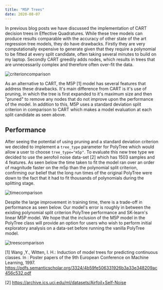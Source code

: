 ```yaml
---
title: "M5P Trees"
date: 2020-08-07
---
```

In previous blog posts we have discussed the implementation of CART decision trees in Effective Quadratures. While these tree models can produce results comparable with the accuracy of other state of the art regression tree models, they do have drawbacks. Firstly they are very computationally expensive to generate given that they require a polynomial to be fitted at every split candidate, often taking several minutes to build on my laptop. Secondly CART greedily adds nodes, which results in trees that are unnecessarily complex and therefore often over-fit the data.

![criterioncomparison](/criterioncomparison.png)

As an alternative to CART, the M5P [1] model has several features that address these drawbacks. It's main difference from CART is it's use of pruning, in which the tree is first expanded to it's maximum size and then "pruned" to remove any nodes that do not improve upon the performance of the model. In addition to this, M5P uses a standard deviation split criterion in comparison to CART which makes a model evaluation at each split candidate as seen above.

## Performance

After seeing the potential of using pruning and a standard deviation criterion we decided to implement a ```tree_type``` parameter for PolyTree which would allow a user to choose ```tree_type="m5p"```. To evaluate this new tree type we decided to use the aerofoil noise data-set [2] which has 1503 samples and 4 features. As seen below the time taken to fit the model ran over an order of magnitude faster on the m5p than the polynomial split criterion, confirming our belief that the long run times of the original PolyTree were down to the fact that it had to fit thousands of polynomials during the splitting stage.

![timecomparison](/timecomparison.png)

Despite the large improvement in training time, there is a trade-off in performance as seen below. Our model's error is roughly in between the existing polynomial split criterion PolyTree performance and SK-learn's linear M5P model. We hope that the inclusion of the M5P model in the PolyTree class will provide an option for users who wish to perform initial exploratory analysis on a data-set before running the vanilla PolyTree model.

![treescomparison](/treescomparison.png)

[1] Wang ,Y., Witten, I. H.: Induction of model trees for predicting continuous classes. In : Poster papers of the 9th European Conference on Machine Learning, 1997. https://pdfs.semanticscholar.org/3324/4b59fe506331926b3a33e348209ac456c532.pdf

[2] https://archive.ics.uci.edu/ml/datasets/Airfoil+Self-Noise
